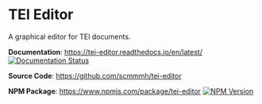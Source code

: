 # TEI Editor

A graphical editor for TEI documents.

**Documentation**: https://tei-editor.readthedocs.io/en/latest/ [![Documentation Status](https://readthedocs.org/projects/tei-editor/badge/?version=latest)](https://tei-editor.readthedocs.io/en/latest/?badge=latest)

**Source Code**: https://github.com/scmmmh/tei-editor

**NPM Package**: https://www.npmjs.com/package/tei-editor [![NPM Version](https://badge.fury.io/js/tei-editor.svg)](https://badge.fury.io/js/tei-editor)
